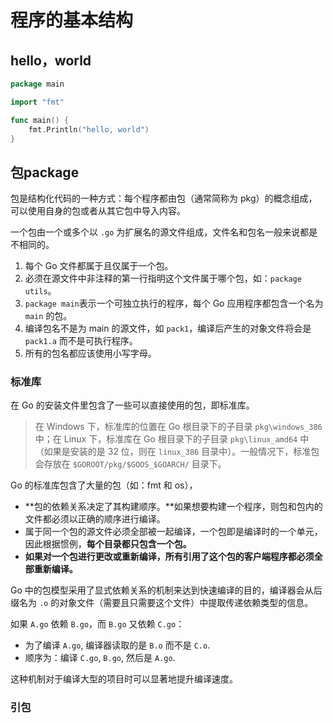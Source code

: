 # 程序的基本结构

## hello，world

```go
package main

import "fmt"

func main() {
	fmt.Println("hello, world")
}
```

## 包package

包是结构化代码的一种方式：每个程序都由包（通常简称为 pkg）的概念组成，可以使用自身的包或者从其它包中导入内容。

一个包由一个或多个以 `.go` 为扩展名的源文件组成，文件名和包名一般来说都是不相同的。

1. 每个 Go 文件都属于且仅属于一个包。
2. 必须在源文件中非注释的第一行指明这个文件属于哪个包，如：`package utils`。
3. `package main`表示一个可独立执行的程序，每个 Go 应用程序都包含一个名为 `main` 的包。
4. 编译包名不是为 main 的源文件，如 `pack1`，编译后产生的对象文件将会是 `pack1.a` 而不是可执行程序。
5. 所有的包名都应该使用小写字母。

### 标准库

在 Go 的安装文件里包含了一些可以直接使用的包，即标准库。

> 在 Windows 下，标准库的位置在 Go 根目录下的子目录 `pkg\windows_386` 中；在 Linux 下，标准库在 Go 根目录下的子目录 `pkg\linux_amd64` 中（如果是安装的是 32 位，则在 `linux_386` 目录中）。一般情况下，标准包会存放在 `$GOROOT/pkg/$GOOS_$GOARCH/` 目录下。

Go 的标准库包含了大量的包（如：fmt 和 os），

* **包的依赖关系决定了其构建顺序。**如果想要构建一个程序，则包和包内的文件都必须以正确的顺序进行编译。
* 属于同一个包的源文件必须全部被一起编译，一个包即是编译时的一个单元，因此根据惯例，**每个目录都只包含一个包。**
* **如果对一个包进行更改或重新编译，所有引用了这个包的客户端程序都必须全部重新编译。**

Go 中的包模型采用了显式依赖关系的机制来达到快速编译的目的，编译器会从后缀名为 `.o` 的对象文件（需要且只需要这个文件）中提取传递依赖类型的信息。

如果 `A.go` 依赖 `B.go`，而 `B.go` 又依赖 `C.go`：

* 为了编译 `A.go`, 编译器读取的是 `B.o` 而不是 `C.o`.
* 顺序为：编译 `C.go`, `B.go`, 然后是 `A.go`.

这种机制对于编译大型的项目时可以显著地提升编译速度。

### 引包





